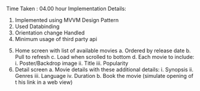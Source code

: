 Time Taken : 04.00 hour
Implementation Details:

1) Implemented using MVVM Design Pattern
2) Used Databinding
3) Orientation change Handled
4) Minimum usage of third party api

5. Home screen with list of available moviesa. Ordered by release dateb. Pull to refreshc. Load when scrolled to bottomd. Each movie to include:i. Poster/Backdrop imageii. Titleiii. Popularity6. Detail screena. Movie details with these  additional  details:i. Synopsisii. Genresiii. Languageiv. Durationb. Book the movie (simulate opening of t  his link  in a web view)